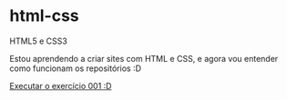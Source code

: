 # html-css
 HTML5 e CSS3

Estou aprendendo a criar sites com HTML e CSS, e agora vou entender como funcionam os repositórios :D

<a href="https://ribeiromariana.github.io/html-css/exercicios/ex001/index.html">Executar o exercício 001 :D</a>
